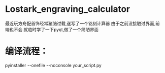 # Lostark_engraving_calculator

最近玩方舟配首饰经常猪脑过载,遂写了一个铭刻计算器
由于之前没接触过界面,前端也不会.就临时学了一下pyqt,做了一个简陋界面

# 编译流程：
pyinstaller --onefile --noconsole your_script.py
